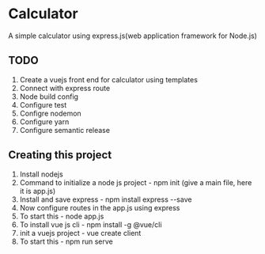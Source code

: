 # Calculator
A simple calculator using express.js(web application framework for Node.js)

## TODO
1. Create a vuejs front end for calculator using templates
2. Connect with express route
3. Node build config
4. Configure test
5. Configre nodemon
6. Configure yarn
7. Configure semantic release

## Creating this project
1. Install nodejs
2. Command to initialize a node js project - npm init (give a main file, here it is app.js)
3. Install and save express - npm install express --save
4. Now configure routes in the app.js using express
5. To start this - node app.js
5. To install vue js cli - npm install -g @vue/cli
6. init a vuejs project - vue create client
7. To start this - npm run serve